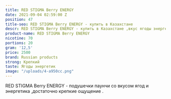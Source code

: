 ```yaml
---
title: RED STIGMA Berry ENERGY
date: 2021-09-04 02:59:00 Z
position: 47
title-seo: RED STIGMA Berry ENERGY - купить в Казахстане
descr: RED STIGMA Berry ENERGY - купить в Казахстане ,вкус ягоды энергетик
product-name: RED STIGMA Berry ENERGY
nicotine: 70
portions: 20
gram: '12,5'
price: 2500
brand: Russian products
strong: Крепкий
taste: Ягоды энергетик
image: "/uploads/4-a950cc.png"
---
```


RED STIGMA Berry ENERGY - подушечки паунчи со вкусом ягод и энергетика ,достаточно крепкие ощущение .
